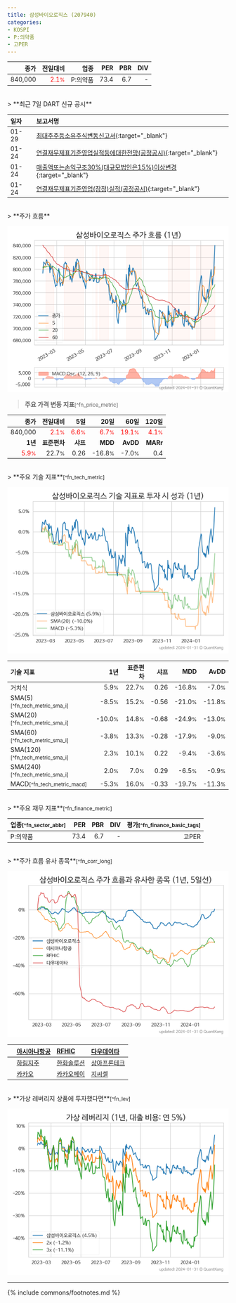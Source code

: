 ```yaml
---
title: 삼성바이오로직스 (207940)
categories:
- KOSPI
- P:의약품
- 고PER
---
```

| **종가** | **전일대비** | **업종** | **PER** | **PBR** | **DIV** |
| -------: | -----------: | -------: | ------: | ------: | ------: |
| 840,000 | <span style="color: red">2.1<small>%</small></span> | P:의약품 | 73.4 | 6.7 | - |

<!-- more -->

<br>
> **최근 7일 DART 신규 공시**<a id="dart"></a>


| **일자** | **보고서명** |
| :--------- | :----------- |
| 01-29 | [최대주주등소유주식변동신고서](https://dart.fss.or.kr/dsaf001/main.do?rcpNo=20240129800629){:target="_blank"} |
| 01-24 | [연결재무제표기준영업실적등에대한전망(공정공시)](https://dart.fss.or.kr/dsaf001/main.do?rcpNo=20240124800314){:target="_blank"} |
| 01-24 | [매출액또는손익구조30%(대규모법인은15%)이상변경](https://dart.fss.or.kr/dsaf001/main.do?rcpNo=20240124800307){:target="_blank"} |
| 01-24 | [연결재무제표기준영업(잠정)실적(공정공시)](https://dart.fss.or.kr/dsaf001/main.do?rcpNo=20240124800299){:target="_blank"} |

<br>
> **주가 흐름**<a id="price"></a>

![207940](/stock/images/207940.png)

> **주요 가격 변동 지표**<small>[^fn_price_metric]</small>

| **종가** | **전일대비** | **5일** | **20일** | **60일** | **120일** |
| -------: | -----------: | ------: | -------: | -------: | --------: |
| 840,000 | <span style="color: red">2.1<small>%</small></span> | <span style="color: red">6.6<small>%</small></span> | <span style="color: red">6.7<small>%</small></span> | <span style="color: red">19.1<small>%</small></span> | <span style="color: red">4.1<small>%</small></span> |
| **1년** | **표준편차** | **샤프** | **MDD** | **AvDD** | **MARr** |
| <span style="color: red">5.9<small>%</small></span> | 22.7<small>%</small> | 0.26 | -16.8<small>%</small> | -7.0<small>%</small> | 0.4 |

<br>
> **주요 기술 지표**<small>[^fn_tech_metric]</small>


![207940](/stock/images/207940_tech.png)

| **기술 지표** | **1년** | **표준편차** | **샤프** | **MDD** | **AvDD** |
| :------------ | ------: | -----------: | -------: | ------: | -------: |
| 거치식 | 5.9<small>%</small> | 22.7<small>%</small> | 0.26 | -16.8<small>%</small> | -7.0<small>%</small> |
| SMA(5)<small>[^fn_tech_metric_sma_i]</small> | -8.5<small>%</small> | 15.2<small>%</small> | -0.56 | -21.0<small>%</small> | -11.8<small>%</small> |
| SMA(20)<small>[^fn_tech_metric_sma_i]</small> | -10.0<small>%</small> | 14.8<small>%</small> | -0.68 | -24.9<small>%</small> | -13.0<small>%</small> |
| SMA(60)<small>[^fn_tech_metric_sma_i]</small> | -3.8<small>%</small> | 13.3<small>%</small> | -0.28 | -17.9<small>%</small> | -9.0<small>%</small> |
| SMA(120)<small>[^fn_tech_metric_sma_i]</small> | 2.3<small>%</small> | 10.1<small>%</small> | 0.22 | -9.4<small>%</small> | -3.6<small>%</small> |
| SMA(240)<small>[^fn_tech_metric_sma_i]</small> | 2.0<small>%</small> | 7.0<small>%</small> | 0.29 | -6.5<small>%</small> | -0.9<small>%</small> |
| MACD<small>[^fn_tech_metric_macd]</small> | -5.3<small>%</small> | 16.0<small>%</small> | -0.33 | -19.7<small>%</small> | -11.3<small>%</small> |

<br>
> **주요 재무 지표**<small>[^fn_finance_metric]</small>

| **업종**<small>[^fn_sector_abbr]</small> | **PER** | **PBR** | **DIV** | **평가**<small>[^fn_finance_basic_tags]</small> |
| :--------------------------------------- | ------: | ------: | ------: | ----------------------------------------------: |
| P:의약품 | 73.4 | 6.7 | - | 고PER |

<br>
> **주가 흐름 유사 종목**<a id="corr"></a><small>[^fn_corr_long]</small>

![207940](/stock/images/207940_corr.png)

|    | [아시아나항공](/020560/) | [RFHIC](/218410/) | [다우데이타](/032190/) |
| :- | :------------------------------------- | :------------------------------------- | :--------------------------------------|
|    | [하림지주](/003380/) | [한화솔루션](/009830/) | [상아프론테크](/089980/) |
|    | [카카오](/035720/) | [카카오페이](/377300/) | [지씨셀](/144510/) |

<br>
> **가상 레버리지 상품에 투자했다면**<a id="2x"></a><small>[^fn_lev]</small>

![207940](/stock/images/207940_2x.png)

---
{% include commons/footnotes.md %}